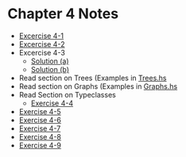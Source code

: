 # Chapter 4 Notes

- [Excercise 4-1](./chapter04.cabal) 
- [Excercise 4-2](./src/Chapter04/Containers.hs)
- Excercise 4-3 
  - [Solution (a)](./src/Chapter04/Client.hs)
  - [Solution (b)](./src/Chapter04/Client.hs)
- Read section on Trees (Examples in [Trees.hs](./src/Chapter04/Trees.hs)
- Read section on Graphs (Examples in [Graphs.hs](./src/Chapter04/Graphs.hs)
- Read Section on Typeclasses
  - [Exercise 4-4](./src/Chapter04/Priceable.hs#8)
- [Exercise 4-5](./src/Chapter04/Client.hs)
- [Exercise 4-6](./src/Chapter04/Client.hs)
- [Exercise 4-7](./src/Chapter04/BinaryTrees.hs#33)
- [Exercise 4-8](.src/Chapter04/BinaryTrees.hs#88)
- [Exercise 4-9](.src/Chapter04/BinaryTrees.hs#125)
